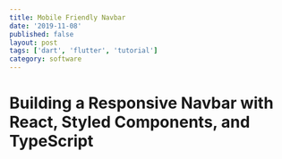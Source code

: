 ```yaml
---
title: Mobile Friendly Navbar
date: '2019-11-08'
published: false
layout: post
tags: ['dart', 'flutter', 'tutorial']
category: software
---
```


# Building a Responsive Navbar with React, Styled Components, and TypeScript

